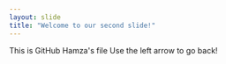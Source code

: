```yaml
---
layout: slide
title: "Welcome to our second slide!"
---
```

This is GitHub Hamza's file 
Use the left arrow to go back!
